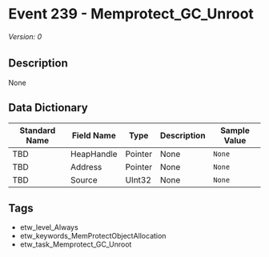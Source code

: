 # Event 239 - Memprotect_GC_Unroot
###### Version: 0

## Description
None

## Data Dictionary
|Standard Name|Field Name|Type|Description|Sample Value|
|---|---|---|---|---|
|TBD|HeapHandle|Pointer|None|`None`|
|TBD|Address|Pointer|None|`None`|
|TBD|Source|UInt32|None|`None`|

## Tags
* etw_level_Always
* etw_keywords_MemProtectObjectAllocation
* etw_task_Memprotect_GC_Unroot